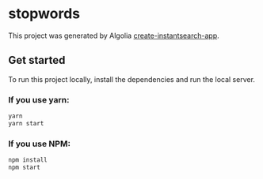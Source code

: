 # stopwords

This project was generated by Algolia [create-instantsearch-app](https://github.com/algolia/create-instantsearch-app).

## Get started

To run this project locally, install the dependencies and run the local server.

### If you use yarn:

```sh
yarn
yarn start
```

### If you use NPM:

```sh
npm install
npm start
```
